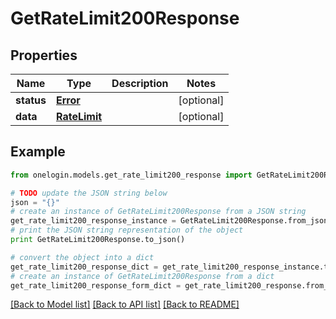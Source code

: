 # GetRateLimit200Response


## Properties
Name | Type | Description | Notes
------------ | ------------- | ------------- | -------------
**status** | [**Error**](Error.md) |  | [optional] 
**data** | [**RateLimit**](RateLimit.md) |  | [optional] 

## Example

```python
from onelogin.models.get_rate_limit200_response import GetRateLimit200Response

# TODO update the JSON string below
json = "{}"
# create an instance of GetRateLimit200Response from a JSON string
get_rate_limit200_response_instance = GetRateLimit200Response.from_json(json)
# print the JSON string representation of the object
print GetRateLimit200Response.to_json()

# convert the object into a dict
get_rate_limit200_response_dict = get_rate_limit200_response_instance.to_dict()
# create an instance of GetRateLimit200Response from a dict
get_rate_limit200_response_form_dict = get_rate_limit200_response.from_dict(get_rate_limit200_response_dict)
```
[[Back to Model list]](../README.md#documentation-for-models) [[Back to API list]](../README.md#documentation-for-api-endpoints) [[Back to README]](../README.md)



